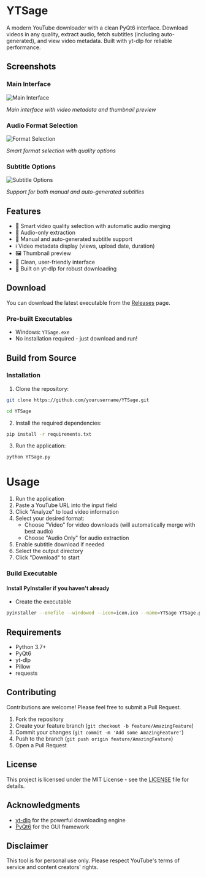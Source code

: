 # YTSage

A modern YouTube downloader with a clean PyQt6 interface. Download videos in any quality, extract audio, fetch subtitles (including auto-generated), and view video metadata. Built with yt-dlp for reliable performance.

## Screenshots

### Main Interface
![Main Interface](https://github.com/user-attachments/assets/0dc04ecf-082e-458a-acfe-2c5482d36de2)

*Main interface with video metadata and thumbnail preview*

### Audio Format Selection

![Format Selection](https://github.com/user-attachments/assets/d2f8a638-0b6b-49f1-990d-c9c4791902a6)

*Smart format selection with quality options*

### Subtitle Options

![Subtitle Options](https://github.com/user-attachments/assets/b001ceb5-5446-4b56-b00c-b578814e2cf0)

*Support for both manual and auto-generated subtitles*

## Features

- 🎥 Smart video quality selection with automatic audio merging
- 🎵 Audio-only extraction
- 📝 Manual and auto-generated subtitle support
- ℹ️ Video metadata display (views, upload date, duration)
- 🖼️ Thumbnail preview
- 🎨 Clean, user-friendly interface
- 🚀 Built on yt-dlp for robust downloading

## Download

You can download the latest executable from the [Releases](https://github.com/yourusername/YTSage/releases) page.

### Pre-built Executables
- Windows: `YTSage.exe`
- No installation required - just download and run!

## Build from Source

### Installation

1. Clone the repository:
```bash
git clone https://github.com/yourusername/YTSage.git

cd YTSage
```
2. Install the required dependencies:
```bash
pip install -r requirements.txt
```
3. Run the application:
```bash
python YTSage.py
```

# Usage

1. Run the application
2. Paste a YouTube URL into the input field
3. Click "Analyze" to load video information
4. Select your desired format:
   - Choose "Video" for video downloads (will automatically merge with best audio)
   - Choose "Audio Only" for audio extraction
5. Enable subtitle download if needed
6. Select the output directory
7. Click "Download" to start

### Build Executable

#### Install PyInstaller if you haven't already

- Create the executable

```bash
pyinstaller --onefile --windowed --icon=icon.ico --name=YTSage YTSage.py
```

## Requirements

- Python 3.7+
- PyQt6
- yt-dlp
- Pillow
- requests

## Contributing

Contributions are welcome! Please feel free to submit a Pull Request.

1. Fork the repository
2. Create your feature branch (`git checkout -b feature/AmazingFeature`)
3. Commit your changes (`git commit -m 'Add some AmazingFeature'`)
4. Push to the branch (`git push origin feature/AmazingFeature`)
5. Open a Pull Request

## License

This project is licensed under the MIT License - see the [LICENSE](LICENSE) file for details.

## Acknowledgments

- [yt-dlp](https://github.com/yt-dlp/yt-dlp) for the powerful downloading engine
- [PyQt6](https://www.riverbankcomputing.com/software/pyqt/) for the GUI framework

## Disclaimer

This tool is for personal use only. Please respect YouTube's terms of service and content creators' rights.
